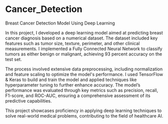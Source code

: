 # Cancer_Detection
Breast Cancer Detection Model Using Deep Learning

In this project, I developed a deep learning model aimed at predicting breast cancer diagnosis based on a numerical dataset. The dataset included key features such as tumor size, texture, perimeter, and other clinical measurements. I implemented a Fully Connected Neural Network to classify tumors as either benign or malignant, achieving 93 percent accuracy on the test set.

The process involved extensive data preprocessing, including normalization and feature scaling to optimize the model's performance. I used TensorFlow & Keras to build and train the model and applied techniques like hyperparameter tuning to further enhance accuracy. The model’s performance was evaluated through key metrics such as precision, recall, F1-score, and ROC-AUC, ensuring a comprehensive assessment of its predictive capabilities.

This project showcases proficiency in applying deep learning techniques to solve real-world medical problems, contributing to the field of healthcare AI.
